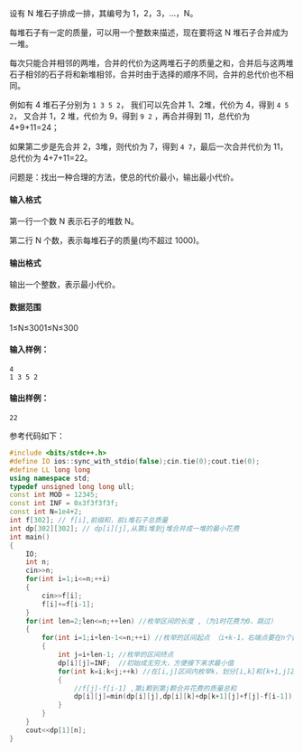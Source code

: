 设有 N 堆石子排成一排，其编号为 1，2，3，…，N。

每堆石子有一定的质量，可以用一个整数来描述，现在要将这 N 堆石子合并成为一堆。

每次只能合并相邻的两堆，合并的代价为这两堆石子的质量之和，合并后与这两堆石子相邻的石子将和新堆相邻，合并时由于选择的顺序不同，合并的总代价也不相同。

例如有 4 堆石子分别为 `1 3 5 2`， 我们可以先合并 1、2堆，代价为 4，得到 `4 5 2`， 又合并 1，2 堆，代价为 9，得到 `9 2` ，再合并得到 11，总代价为 4+9+11=24；

如果第二步是先合并 2，3堆，则代价为 7，得到 `4 7`，最后一次合并代价为 11，总代价为 4+7+11=22。

问题是：找出一种合理的方法，使总的代价最小，输出最小代价。

#### 输入格式

第一行一个数 N 表示石子的堆数 N。

第二行 N 个数，表示每堆石子的质量(均不超过 1000)。

#### 输出格式

输出一个整数，表示最小代价。

#### 数据范围

1≤N≤3001≤N≤300

#### 输入样例：

```
4
1 3 5 2
```

#### 输出样例：

```
22
```

参考代码如下：
```c++
#include <bits/stdc++.h>
#define IO ios::sync_with_stdio(false);cin.tie(0);cout.tie(0);
#define LL long long
using namespace std;
typedef unsigned long long ull;
const int MOD = 12345;
const int INF = 0x3f3f3f3f;
const int N=1e4+2;
int f[302]; // f[i],前缀和，前i堆石子总质量 
int dp[302][302]; // dp[i][j],从第i堆到j堆合并成一堆的最小花费 
int main()
{
	IO;
	int n;
	cin>>n;
	for(int i=1;i<=n;++i)
	{
		cin>>f[i];
		f[i]+=f[i-1]; 
	}
	for(int len=2;len<=n;++len) //枚举区间的长度 ,（为1时花费为0，跳过） 
	{
		for(int i=1;i+len-1<=n;++i) //枚举的区间起点 （i+k-1，右端点要在n个数的范围呢） 
		{
			int j=i+len-1; //枚举的区间终点 
			dp[i][j]=INF;  //初始成无穷大，方便接下来求最小值 
			for(int k=i;k<j;++k) //在[i,j]区间内枚举k，划分[i,k]和[k+1,j]2堆石子合并的最小花费 
			{
				//f[j]-f[i-1] ,第i颗到第j颗合并花费的质量总和 
			 	dp[i][j]=min(dp[i][j],dp[i][k]+dp[k+1][j]+f[j]-f[i-1]);
			}
		}
	}
	cout<<dp[1][n];
}

 
```

